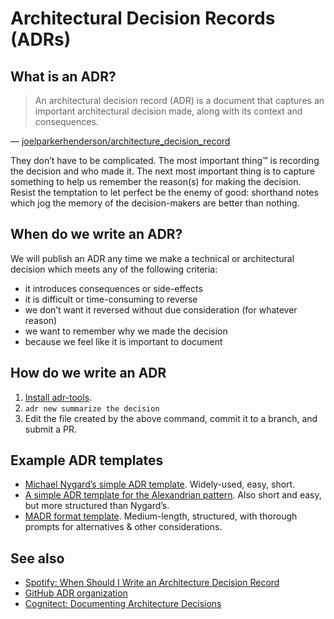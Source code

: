 # Architectural Decision Records (ADRs)

## What is an ADR?

> An architectural decision record (ADR) is a document that captures an important architectural decision made, along with its context and consequences.

— [joelparkerhenderson/architecture_decision_record](https://github.com/joelparkerhenderson/architecture_decision_record)

They don’t have to be complicated. The most important thing™ is recording the decision and who made it. The next most important thing is to capture something to help us remember the reason(s) for making the decision. Resist the temptation to let perfect be the enemy of good: shorthand notes which jog the memory of the decision-makers are better than nothing.

## When do we write an ADR?

We will publish an ADR any time we make a technical or architectural decision which meets any of the following criteria:

- it introduces consequences or side-effects
- it is difficult or time-consuming to reverse
- we don’t want it reversed without due consideration (for whatever reason)
- we want to remember why we made the decision
- because we feel like it is important to document

## How do we write an ADR

1. [Install adr-tools](https://github.com/npryce/adr-tools/blob/master/INSTALL.md).
2. `adr new summarize the decision`
3. Edit the file created by the above command, commit it to a branch, and submit a PR.

## Example ADR templates

- [Michael Nygard’s simple ADR template](https://github.com/joelparkerhenderson/architecture_decision_record/blob/master/adr_template_by_michael_nygard.md). Widely-used, easy, short.
- [A simple ADR template for the Alexandrian pattern](https://github.com/joelparkerhenderson/architecture_decision_record/blob/master/adr_template_for_alexandrian_pattern.md). Also short and easy, but more structured than Nygard’s.
- [MADR format template](https://github.com/joelparkerhenderson/architecture_decision_record/blob/master/adr_template_madr.md). Medium-length, structured, with thorough prompts for alternatives & other considerations.

## See also

- [Spotify: When Should I Write an Architecture Decision Record](https://engineering.atspotify.com/2020/04/14/when-should-i-write-an-architecture-decision-record/)
- [GitHub ADR organization](https://adr.github.io/)
- [Cognitect: Documenting Architecture Decisions](https://cognitect.com/blog/2011/11/15/documenting-architecture-decisions)
<!--stackedit_data:
eyJoaXN0b3J5IjpbLTc5NjY4NDg2NV19
-->